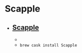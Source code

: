 # Scapple
- [Scapple](https://www.literatureandlatte.com/scapple.php)
  - 
  - 
  - `brew cask install Scapple`
